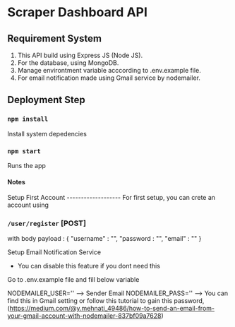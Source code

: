 <!-- @format -->

# Scraper Dashboard API

## Requirement System

1. This API build using Express JS (Node JS).
2. For the database, using MongoDB.
3. Manage environtment variable acccording to .env.example file.
4. For email notification made using Gmail service by nodemailer.

## Deployment Step

### `npm install`

Install system depedencies

### `npm start`

Runs the app

#### Notes

Setup First Account -------------------
For first setup, you can crete an account using

### `/user/register` [POST]

with body payload :
{
"username" : "",
"password : "",
"email" : ""
}

Setup Email Notification Service

- You can disable this feature if you dont need this

Go to .env.example file and fill below variable

NODEMAILER_USER='' --> Sender Email
NODEMAILER_PASS='' --> You can find this in Gmail setting or follow this tutorial to gain this password, (https://medium.com/@y.mehnati_49486/how-to-send-an-email-from-your-gmail-account-with-nodemailer-837bf09a7628)

